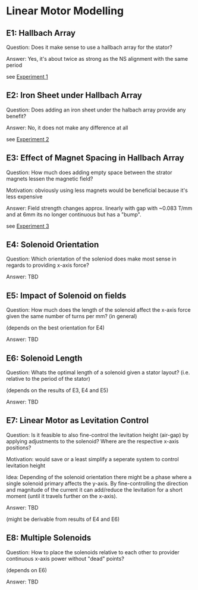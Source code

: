Linear Motor Modelling
======================

## E1: Hallbach Array
Question: Does it make sense to use a hallbach array for the stator?

Answer: Yes, it's about twice as strong as the NS alignment with the same period

see [Experiment 1](E1/E1_Hallbach.md)


## E2: Iron Sheet under Hallbach Array
Question: Does adding an iron sheet under the halbach array provide any benefit?

Answer: No, it does not make any difference at all

see [Experiment 2](E2/E2_IronSheet.md)


## E3: Effect of Magnet Spacing in Hallbach Array
Question: How much does adding empty space between the strator magnets lessen the magnetic field?

Motivation: obviously using less magnets would be beneficial because it's less expensive

Answer: Field strength changes approx. linearly with gap with ~0.083 T/mm and at 6mm its no longer continuous but has a "bump".

see [Experiment 3](E3/E3_Spacing.md)

## E4: Solenoid Orientation
Question: Which orientation of the soleniod does make most sense in regards to providing x-axis force?

Answer: TBD

## E5: Impact of Solenoid on fields
Question: How much does the length of the solenoid affect the x-axis force given the same number of turns per mm? (in general)

(depends on the best orientation for E4)

Answer: TBD

## E6: Solenoid Length
Question: Whats the optimal length of a solenoid given a stator layout? (i.e. relative to the period of the stator)

(depends on the results of E3, E4 and E5)

Answer: TBD

## E7: Linear Motor as Levitation Control
Question: Is it feasible to also fine-control the levitation height (air-gap) by applying adjustments to the solenoid? Where are the respective x-axis positions?

Motivation: would save or a least simplify a seperate system to control levitation height

Idea: Depending of the solenoid orientation there might be a phase where a single solenoid primary affects the y-axis. By fine-controlling the direction and magnitude of the current it can add/reduce the levitation for a short moment (until it travels further on the x-axis).

Answer: TBD

(might be derivable from results of E4 and E6)


## E8: Multiple Solenoids
Question: How to place the solenoids relative to each other to provider continuous x-axis power without "dead" points?

(depends on E6)

Answer: TBD

